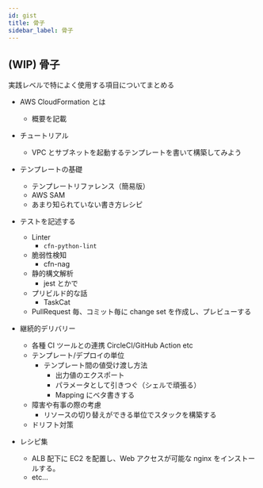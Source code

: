 ```yaml
---
id: gist
title: 骨子
sidebar_label: 骨子
---
```


## (WIP) 骨子

実践レベルで特によく使用する項目についてまとめる

* AWS CloudFormation とは
  + 概要を記載
* チュートリアル
  + VPC とサブネットを起動するテンプレートを書いて構築してみよう
* テンプレートの基礎
  + テンプレートリファレンス（簡易版）
  + AWS SAM
  + あまり知られていない書き方レシピ

* テストを記述する

  + Linter
    - `cfn-python-lint`
  + 脆弱性検知
    - cfn-nag
  + 静的構文解析
    - jest とかで
  + プリビルド的な話
    - TaskCat
  + PullRequest 毎、コミット毎に change set を作成し、プレビューする

* 継続的デリバリー
  + 各種 CI ツールとの連携 CircleCI/GitHub Action etc
  + テンプレート/デプロイの単位
    - テンプレート間の値受け渡し方法
      - 出力値のエクスポート
      - パラメータとして引きつぐ（シェルで頑張る）
      - Mapping にベタ書きする
  + 障害や有事の際の考慮
    - リソースの切り替えができる単位でスタックを構築する
  + ドリフト対策

* レシピ集
  + ALB 配下に EC2 を配置し、Web アクセスが可能な nginx をインストールする。
  + etc...
